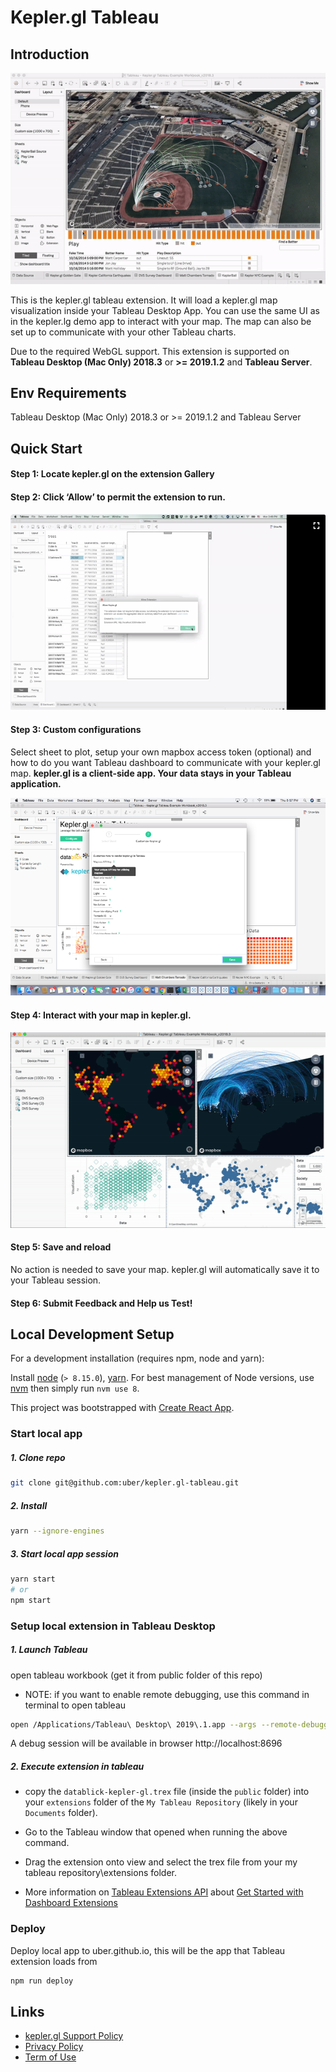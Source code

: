 # Kepler.gl Tableau

## Introduction

![kepler.gl for Tableau](./docs/kepler.gl-tableau.gif)

This is the kepler.gl tableau extension. It will load a kepler.gl map visualization inside your Tableau Desktop App. You can use the same UI as in the kepler.lg demo app to interact with your map. The map can also be set up to communicate with your other Tableau charts.

Due to the required WebGL support. This extension is supported on **Tableau Desktop (Mac Only) 2018.3** or **>= 2019.1.2** and **Tableau Server**.

## Env Requirements
Tableau Desktop (Mac Only) 2018.3 or >= 2019.1.2 and Tableau Server

## Quick Start
#### Step 1: Locate kepler.gl on the extension Gallery

#### Step 2: Click ‘Allow’ to permit the extension to run.

![Tableau Dashboard 3](./docs/Picture3.png)

#### Step 3: Custom configurations
Select sheet to plot, setup your own mapbox access token (optional) and how to do you want Tableau dashboard to communicate with your kepler.gl map. **kepler.gl is a client-side app. Your data stays in your Tableau application.**

![Tableau Dashboard 4](./docs/Picture4.png)

#### Step 4: Interact with your map in kepler.gl.

![Tableau Dashboard 5](./docs/Picture5.gif)

#### Step 5: Save and reload
No action is needed to save your map. kepler.gl will automatically save it to your Tableau session.

#### Step 6: Submit Feedback and Help us Test!

## Local Development Setup
For a development installation (requires npm, node and yarn):

Install [node](https://nodejs.org/en/download/package-manager/) (`> 8.15.0`), [yarn](https://yarnpkg.com/en/docs/install). For best management of Node versions, use [nvm](https://github.com/creationix/nvm)
then simply run `nvm use 8`.

This project was bootstrapped with [Create React App](https://github.com/facebookincubator/create-react-app).

### Start local app
##### 1. Clone repo
```sh
git clone git@github.com:uber/kepler.gl-tableau.git
```

##### 2. Install
```sh
yarn --ignore-engines
```

##### 3. Start local app session
```sh
yarn start
# or
npm start
```

### Setup local extension in Tableau Desktop
##### 1. Launch Tableau
open tableau workbook (get it from public folder of this repo)
- NOTE: if you want to enable remote debugging, use this command in terminal to open tableau

```sh
open /Applications/Tableau\ Desktop\ 2019\.1.app --args --remote-debugging-port=8696
```

A debug session will be available in browser http://localhost:8696

##### 2. Execute extension in tableau

- copy the `datablick-kepler-gl.trex` file (inside the `public` folder) into your `extensions` folder of the `My Tableau Repository` (likely in your `Documents` folder).

- Go to the Tableau window that opened when running the above command.

- Drag the extension onto view and select the trex file from your my tableau repository\extensions folder.

- More information on [Tableau Extensions API](https://tableau.github.io/extensions-api/#) about [Get Started with Dashboard Extensions
](https://tableau.github.io/extensions-api/docs/trex_getstarted.html)

### Deploy
Deploy local app to uber.github.io, this will be the app that Tableau extension loads from
```sh
npm run deploy
```

## Links
- [kepler.gl Support Policy](https://kepler.gl/policy)
- [Privacy Policy](https://lfprojects.org/policies/privacy-policy/)
- [Term of Use](https://lfprojects.org/policies/terms-of-use/)
